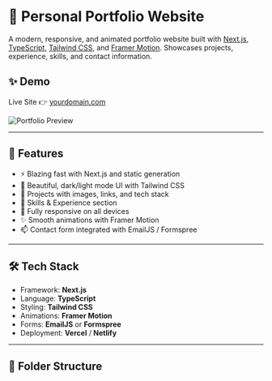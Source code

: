# 🚀 Personal Portfolio Website

A modern, responsive, and animated portfolio website built with [Next.js](https://nextjs.org/), [TypeScript](https://www.typescriptlang.org/), [Tailwind CSS](https://tailwindcss.com/), and [Framer Motion](https://www.framer.com/motion/). Showcases projects, experience, skills, and contact information.

## ✨ Demo

Live Site 👉 [yourdomain.com](https://yourdomain.com)

![Portfolio Preview](./public/preview.png)

---

## 📌 Features

- ⚡ Blazing fast with Next.js and static generation
- 🎨 Beautiful, dark/light mode UI with Tailwind CSS
- 💼 Projects with images, links, and tech stack
- 🧠 Skills & Experience section
- 📱 Fully responsive on all devices
- ✨ Smooth animations with Framer Motion
- 📫 Contact form integrated with EmailJS / Formspree

---

## 🛠️ Tech Stack

- Framework: **Next.js**
- Language: **TypeScript**
- Styling: **Tailwind CSS**
- Animations: **Framer Motion**
- Forms: **EmailJS** or **Formspree**
- Deployment: **Vercel** / **Netlify**

---

## 🚧 Folder Structure

